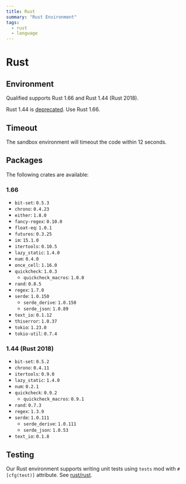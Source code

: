 ```yaml
---
title: Rust
summary: "Rust Environment"
tags:
  - rust
  - language
---
```


# Rust

## Environment

Qualified supports Rust 1.66 and Rust 1.44 (Rust 2018).

Rust 1.44 is [deprecated](/creating-content/challenges/upgrading-language-versions/#deprecation-process). Use Rust 1.66.

## Timeout

The sandbox environment will timeout the code within 12 seconds.

## Packages

The following crates are available:

### 1.66

- `bit-set`: `0.5.3`
- `chrono`: `0.4.23`
- `either`: `1.8.0`
- `fancy-regex`: `0.10.0`
- `float-eq`: `1.0.1`
- `futures`: `0.3.25`
- `im`: `15.1.0`
- `itertools`: `0.10.5`
- `lazy_static`: `1.4.0`
- `num`: `0.4.0`
- `once_cell`: `1.16.0`
- `quickcheck`: `1.0.3`
  - `quickcheck_macros`: `1.0.0`
- `rand`: `0.8.5`
- `regex`: `1.7.0`
- `serde`: `1.0.150`
  - `serde_derive`: `1.0.150`
  - `serde_json`: `1.0.89`
- `text_io`: `0.1.12`
- `thiserror`: `1.0.37`
- `tokio`: `1.23.0`
- `tokio-util`: `0.7.4`

### 1.44 (Rust 2018)

- `bit-set`: `0.5.2`
- `chrono`: `0.4.11`
- `itertools`: `0.9.0`
- `lazy_static`: `1.4.0`
- `num`: `0.2.1`
- `quickcheck`: `0.9.2`
  - `quickcheck_macros`: `0.9.1`
- `rand`: `0.7.3`
- `regex`: `1.3.9`
- `serde`: `1.0.111`
  - `serde_derive`: `1.0.111`
  - `serde_json`: `1.0.53`
- `text_io`: `0.1.8`

## Testing

Our Rust environment supports writing unit tests using `tests` mod with
`#[cfg(test)]` attribute. See [rust/rust](/reference/languages/rust/rust).
